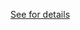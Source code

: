 
[See for details](https://https://opencv.github.io/cvat/docs/administration/advanced/k8s_deployment_with_helm/)
